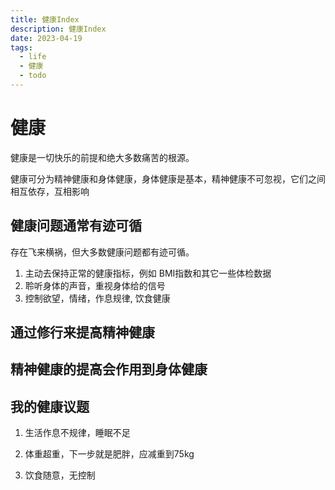 ```yaml
---
title: 健康Index
description: 健康Index
date: 2023-04-19
tags:
  - life
  - 健康
  - todo
---
```


# 健康

健康是一切快乐的前提和绝大多数痛苦的根源。

健康可分为精神健康和身体健康，身体健康是基本，精神健康不可忽视，它们之间相互依存，互相影响


## 健康问题通常有迹可循

存在飞来横祸，但大多数健康问题都有迹可循。

1. 主动去保持正常的健康指标，例如 BMI指数和其它一些体检数据
2. 聆听身体的声音，重视身体给的信号
3. 控制欲望，情绪，作息规律, 饮食健康


## 通过修行来提高精神健康


## 精神健康的提高会作用到身体健康


## 我的健康议题

1. 生活作息不规律，睡眠不足

2. 体重超重，下一步就是肥胖，应减重到75kg

3. 饮食随意，无控制
